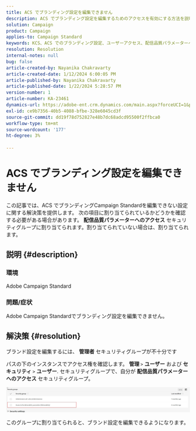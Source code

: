 ```yaml
---
title: ACS でブランディング設定を編集できません
description: ACS でブランディング設定を編集するためのアクセスを有効にする方法を説明します。 「配信品質パラメーターへのアクセス」セキュリティグループに追加されているかどうかを確認します。
solution: Campaign
product: Campaign
applies-to: Campaign Standard
keywords: KCS、ACS でのブランディング設定、ユーザーアクセス、配信品質パラメーターへのアクセス、Campaign Standard
resolution: Resolution
internal-notes: null
bug: false
article-created-by: Nayanika Chakravarty
article-created-date: 1/12/2024 6:00:05 PM
article-published-by: Nayanika Chakravarty
article-published-date: 1/22/2024 5:28:57 PM
version-number: 1
article-number: KA-23461
dynamics-url: https://adobe-ent.crm.dynamics.com/main.aspx?forceUCI=1&pagetype=entityrecord&etn=knowledgearticle&id=ea64f666-74b1-ee11-a569-6045bd006a22
exl-id: ce9b7356-40b5-4088-bfbe-328e6045cd3f
source-git-commit: dd19f78d752827e48b7dc68adcd95500f2ffbca0
workflow-type: tm+mt
source-wordcount: '177'
ht-degree: 3%

---
```


# ACS でブランディング設定を編集できません


この記事では、ACS でブランディングCampaign Standardを編集できない設定に関する解決策を提供します。 次の項目に割り当てられているかどうかを確認する必要がある場合があります。 <b>配信品質パラメーターへのアクセス</b> セキュリティグループに割り当てられます。割り当てられていない場合は、割り当てられます。

## 説明 {#description}


### 環境

Adobe Campaign Standard

### 問題/症状

Adobe Campaign Standardでブランディング設定を編集できません。


## 解決策 {#resolution}


ブランド設定を編集するには、 <b>管理者</b> セキュリティグループが不十分です

パスの下のインスタンスでアクセス権を確認します。 <b>管理 </b>`>`  <b>ユーザー</b> および <b>セキュリティ </b>`>`  <b>ユーザー</b>. セキュリティグループで、自分が <b>配信品質パラメーターへのアクセス</b> セキュリティグループ。

![](assets/f7846f6e-31b9-ee11-a569-6045bd006704.png)

このグループに割り当てられると、ブランド設定を編集できるようになります。
